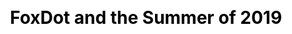 ---
layout: slide_md
css: fosdem

event: 🇧🇪 &middot; 01/02/20 &middot; FOSDEM'20
title: FoxDot and the Summer of 2019

full: /images/fulls/fosdem.png
thumb: /images/fulls/fosdem.png

slides:
  - image: { src: logos/fosdem.svg, width: 20% }
    body:
      <h2>FoxDot</h2>
      <h4>and the Summer of</h4>
      <h1>2019</h1>
    notes:
      Boa tarde; Nome; Título.

  # Lightning Talks
  - image: { src: foxdot/rubber-chicken.png, width: 35% }
    body:
      <h3>Ligntning Talks</h3>
      <ul>
      <li>5 minutes</li>
      <li>no CFP</li>
      <li>no Q&A</li>
      </ul>
    

  # Python Brasil
  - image: { src: foxdot/fishbowl.png, width: 55% }
    background_color: "#15202c"

  - image: { src: foxdot/pybr17.png, width: 55% }
    background_color: "#192734"

  # FoxDot
  - image: { src: logos/foxdot.png, width: 25% }
    body:
      what is <a href="https://foxdot.org">FoxDot</a>?

  - background_image: foxdot/foxdot-twitter.png

  - background_image: foxdot/ryan.png

  # SuperCollider
  - image: { src: logos/SuperCollider.svg, width: 25% }
    body:
      <a href="https://supercollider.github.io">SuperCollider</a>

  - title: SuperCollider editor
    image: { src: foxdot/supercollider1.png, width: 90% }

  - title: SuperCollider syntax
    image: { src: foxdot/supercollider2.png, width: 90% }

  - title: SuperCollider with FoxDot
    image: { src: foxdot/supercollider3.png, width: 90% }

  # FoxDot editor
  - title: FoxDot editor
    image: { src: foxdot/foxdot-editor.png, width: 90% }

  - title: FoxDot 101
    image: { src: foxdot/foxdot-samples.png, width: 90% }

  - title: SynthDefs
    image: { src: foxdot/foxdot-synthdefs.png, width: 90% }

  # Lightning Talks
  - title: FoxDot Lightning Talks
    image: { src: foxdot/foxdot-stand-by-me.png, width: 90% }

  - body:
      <img class="plain" src="http://api.qrserver.com/v1/create-qr-code/?color=ab1b94&amp;bgcolor=FFFFFF&amp;data=https%3A%2F%2Fyoutu.be%2FN7q4lB49IGM&amp;qzone=1&amp;margin=0&amp;size=200x200&amp;ecc=L"/>

      <h2><a href="https%3A%2F%2Fyoutu.be%2FN7q4lB49IGM">EuroPython 2019</a></h2>

  - image: { src: foxdot/pybr18.png, width: 55% }
    background_color: "#192734"

  - image: { src: foxdot/pizza1.png, width: 55% }
    background_color: "#15202c"

  - image: { src: foxdot/pizza2.png, width: 55% }
    background_color: "#15202c"

  - image: { src: foxdot/pizza3.png, width: 55% }
    background_color: "#192734"

  - background_color: "#282c34"
    body: >
      <pre><code class="python" data-trim data-noescape>
        # Stand by Me

        from FoxDot.lib.Chords import *
        #
        ## settings
        Scale.default="major"
        Root.default="A"
        Clock.bpm = 118
        #
        ## bass
        rhythm_1 = [3/2, 3/2, 1/2, 1/2]
        rhythm_2 = [3/2, 3/2, 1]
        bassline = [
            0, 0, -3, -1, 0, 0, 0, -1, -2, -2, -3, -2, -2, -2, -3,
            -4, -4, -4, -2, -3, -3, -3, -1, 0, 0, -3, -1, 0, 0, -3, -1
        ]
        #
        ## keyboard
        k1 >> pluck([I, VI, IV, V, I], dur=[8, 8, 4, 4, 8])
        #
        b1 >> bass(bassline, dur=2 * rhythm_1 + rhythm_2 + 5 * rhythm_1)
        #
        d1 >> play("  H ")
      </code></pre>

  - background_color: "#282c34"
    body: >
      <pre><code class="python" data-trim data-noescape>
        # 4 Chords song

        Scale.default="major"
        Root.default="E"
        Clock.bpm = 116

        I  = P*((2, 4), 0)
        V  = I + 4
        VI = I + 5
        IV = I + 3
        chords = var([I, V, VI, IV], 4)
        p1 >> pluck(chords)

        bassline = [0, 1, 2, 4, 4, 5, 6, 5, 5, 6, 7, 3, 3, 6, 7, 0]
        b1 >> bass(bassline, dur=4*P[5/8, 1/8, 1/8, 1/8])
        p1 >> spark(chords, lpf=linvar([200, 4000], 32))

        Clock.future(16*6, lambda: p1 >> dirt(chords))
        d1 >> play("<  H >")

        nextBar(
            lambda: b1 >> jbass(bassline, dur=4*P[5/8, 1/8, 1/8, 1/8])
        )
      </code></pre>

  - contact:
      qr_code_color: ab1b94
---